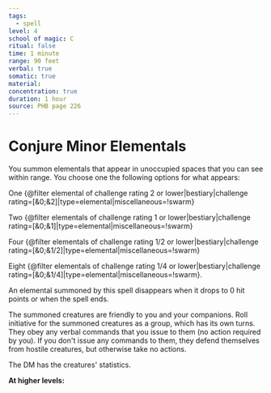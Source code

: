 ```yaml
---
tags:
  - spell
level: 4
school of magic: C
ritual: false
time: 1 minute
range: 90 feet
verbal: true
somatic: true
material: 
concentration: true
duration: 1 hour
source: PHB page 226
---
```

# Conjure Minor Elementals
You summon elementals that appear in unoccupied spaces that you can see within range. You choose one the following options for what appears:

One {@filter elemental of challenge rating 2 or lower|bestiary|challenge rating=[&0;&2]|type=elemental|miscellaneous=!swarm}

Two {@filter elementals of challenge rating 1 or lower|bestiary|challenge rating=[&0;&1]|type=elemental|miscellaneous=!swarm}

Four {@filter elementals of challenge rating 1/2 or lower|bestiary|challenge rating=[&0;&1/2]|type=elemental|miscellaneous=!swarm}

Eight {@filter elementals of challenge rating 1/4 or lower|bestiary|challenge rating=[&0;&1/4]|type=elemental|miscellaneous=!swarm}.

An elemental summoned by this spell disappears when it drops to 0 hit points or when the spell ends.

The summoned creatures are friendly to you and your companions. Roll initiative for the summoned creatures as a group, which has its own turns. They obey any verbal commands that you issue to them (no action required by you). If you don't issue any commands to them, they defend themselves from hostile creatures, but otherwise take no actions.

The DM has the creatures' statistics.

**At higher levels:** 
